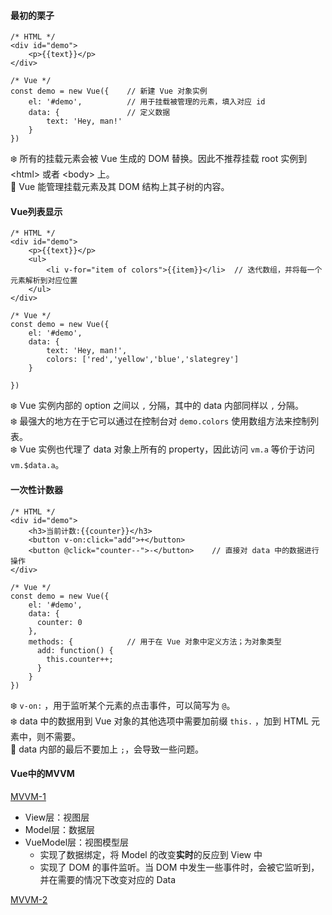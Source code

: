 
#### 最初的栗子  
```
/* HTML */
<div id="demo">
    <p>{{text}}</p>
</div>

/* Vue */
const demo = new Vue({    // 新建 Vue 对象实例
    el: '#demo',          // 用于挂载被管理的元素，填入对应 id
    data: {               // 定义数据
        text: 'Hey, man!'  
    }
})
```
:snowflake: 所有的挂载元素会被 Vue 生成的 DOM 替换。因此不推荐挂载 root 实例到 <html\> 或者 <body\> 上。   
:herb: Vue 能管理挂载元素及其 DOM 结构上其子树的内容。

#### Vue列表显示
```
/* HTML */
<div id="demo">
    <p>{{text}}</p>
    <ul>
        <li v-for="item of colors">{{item}}</li>  // 迭代数组，并将每一个元素解析到对应位置
    </ul>
</div>

/* Vue */
const demo = new Vue({
    el: '#demo',
    data: {
        text: 'Hey, man!',
        colors: ['red','yellow','blue','slategrey']
    }

})
```
:snowflake: Vue 实例内部的 option 之间以 `,` 分隔，其中的 data 内部同样以 `,` 分隔。  
:snowflake: 最强大的地方在于它可以通过在控制台对 `demo.colors` 使用数组方法来控制列表。  
:snowflake: Vue 实例也代理了 data 对象上所有的 property，因此访问 `vm.a` 等价于访问 `vm.$data.a`。

#### 一次性计数器  
```
/* HTML */
<div id="demo">
    <h3>当前计数:{{counter}}</h3>
    <button v-on:click="add">+</button>
    <button @click="counter--">-</button>    // 直接对 data 中的数据进行操作
</div>

/* Vue */
const demo = new Vue({
    el: '#demo',
    data: {
      counter: 0
    },
    methods: {            // 用于在 Vue 对象中定义方法；为对象类型
      add: function() {
        this.counter++;
      }
    } 
})
```
:snowflake: `v-on:` ，用于监听某个元素的点击事件，可以简写为 `@`。    
:snowflake: data 中的数据用到 Vue 对象的其他选项中需要加前缀 `this.` ，加到 HTML 元素中，则不需要。    
:bug: data 内部的最后不要加上 `;`，会导致一些问题。  

#### Vue中的MVVM  

[MVVM-1](../img/MVVM-1)  

- View层：视图层  
- Model层：数据层  
- VueModel层：视图模型层
  + 实现了数据绑定，将 Model 的改变**实时**的反应到 View 中    
  + 实现了 DOM 的事件监听。当 DOM 中发生一些事件时，会被它监听到，并在需要的情况下改变对应的 Data  

[MVVM-2](../img/MVVM-2)  








